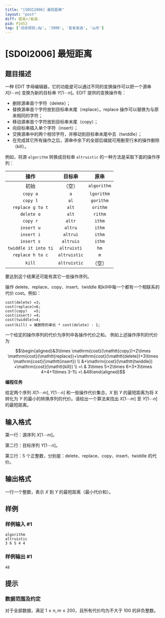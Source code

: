```yaml
---
title: "[SDOI2006] 最短距离"
layout: "post"
diff: 提高+/省选-
pid: P2453
tag: ['动态规划,dp', '2006', '各省省选', '山东']
---
```

# [SDOI2006] 最短距离
## 题目描述

一种 EDIT 字母编辑器，它的功能是可以通过不同的变换操作可以把一个源串 $X[l\cdots m]$ 变换为新的目标串 $Y[1\cdots n]$。EDIT 提供的变换操作有：

- 删除源串首个字符（delete）；
- 替换源串首个字符放到目标串末尾（replace）。replace 操作可以替换为与原来相同的字符；
- 移动源串首个字符放到目标串末尾（copy）；
- 向目标串插入单个字符（insert）；
- 交换源串中的两个相邻字符，并移动到目标串末尾中去（twiddle）；
- 在完成其它所有操作之后，源串中余下的全部后缀就可用删至行末的操作删除（kill）。

例如，将源 `algorithm` 转换成目标串 `altruistic` 的一种方法是采取下面的操作序列：

| 操作 | 目标串 | 原串 |
| :----------: | :----------: | :----------: |
| 初始 | （空） | `algorithm` |
| `copy a` | `a` | `lgorithm` |
| `copy l` | `al` | `gorithm` |
| `replace g to t` | `alt` | `orithm` |
| `delete o` | `alt` | `rithm` |
| `copy r` | `altr` | `ithm` |
| `insert u` | `altru` | `ithm` |
| `insert i` | `altrui` | `ithm` |
| `insert s` | `altruis` | `ithm` |
| `twiddle it into ti` | `altruisti` | `hm` |
| `replace h to c` | `altruistic` | `m` |
| `kill` | `altruistic` | （空） |



要达到这个结果还可能有其它一些操作序列。

操作 delete、replace、copy、insert、twiddle 和kill中每一个都有一个相联系的代价 cost。例如：

```plain
cost(delete) =3;
cost(replace)=6;
cost(copy)   =5;
cost(insert) =4;
cost(twiddle)=4;
cost(kill) = 被删除的串长 * cost(delete) - 1;
```

一个给定的操作序列的代价为序列中各操作代价之和。
例如上述操作序列的代价为

$$\begin{aligned}&3\times \mathrm{cost}(\mathtt{copy})+2\times \mathrm{cost}(\mathtt{replace})+\mathrm{cost}(\mathtt{delete})+3\times \mathrm{cost}(\mathtt{insert}) \\ &+\mathrm{cost}(\mathtt{twiddle}) +\mathrm{cost}(\mathtt{kill}) \\
=\ & 3\times 5+2\times 6+3+3\times 4+4+1\times 3-1\\
=\ &48\end{aligned}$$

**编程任务**

给定两个序列 $X[1\cdots m],Y[1\cdots n]$ 和一些操作代价集合，$X$ 到 $Y$ 的最短距离为将 $X$ 转化为 $Y$ 的最小的转换序列的代价。请给出一个算法来找出 $X[1\cdots m]$ 至 $Y[1\cdots n]$ 的最短距离。

## 输入格式

第一行：源序列 $X[1\cdots m]$。

第二行：目标序列 $Y[1\cdots n]$。

第三行：$5$ 个正整数，分别是：delete、replace、copy、insert、twiddle 的代价。

## 输出格式

一行一个整数，表示 $X$ 到 $Y$ 的最短距离（最小代价和）。

## 样例

### 样例输入 #1
```
algorithm
altruistic
3 6 5 4 4
```
### 样例输出 #1
```
48
```
## 提示

### 数据范围及约定

对于全部数据，满足 $1\le n,m\le 200$，且所有代价均为不大于 $100$ 的非负整数。
